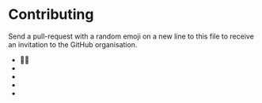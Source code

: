 # Contributing

Send a pull-request with a random emoji on a new line to this file to receive an invitation to the GitHub organisation.

- 🏴‍☠️
-  
-  
-  
-  
